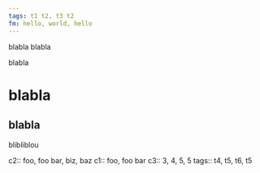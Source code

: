 ```yaml
---
tags: t1 t2, t3 t2
fm: hello, world, hello
---
```


blabla
blabla



blabla

# blabla



## blabla


blibliblou

c2:: foo, foo bar, biz, baz
c1:: foo, foo bar
c3:: 3, 4, 5, 5
tags:: t4, t5, t6, t5